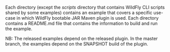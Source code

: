 Each directory (except the _scripts_ directory that contains WildFly CLI scripts shared by some examples) 
contains an example that covers a specific use-case in which WildFly bootable JAR Maven plugin is used. Each directory contains a README.md file
that contains the information to build and run the example. 

NB: The released examples depend on the released plugin. In the master branch,
the examples depend on the SNAPSHOT build of the plugin.
